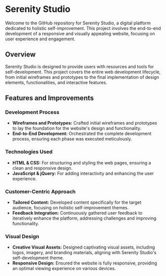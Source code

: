# Serenity Studio

Welcome to the GitHub repository for Serenity Studio, a digital platform dedicated to holistic self-improvement. This project involves the end-to-end development of a responsive and visually appealing website, focusing on user experience and engagement.

## Overview

Serenity Studio is designed to provide users with resources and tools for self-development. This project covers the entire web development lifecycle, from initial wireframes and prototypes to the final implementation of design elements, functionalities, and interactive features.

## Features and Improvements

### Development Process
- **Wireframes and Prototypes:** Crafted initial wireframes and prototypes to lay the foundation for the website's design and functionality.
- **End-to-End Development:** Orchestrated the complete development process, ensuring each phase was executed meticulously.

### Technologies Used
- **HTML & CSS:** For structuring and styling the web pages, ensuring a clean and responsive design.
- **JavaScript & jQuery:** For adding interactivity and enhancing the user experience.

### Customer-Centric Approach
- **Tailored Content:** Developed content specifically for the target audience, focusing on holistic self-improvement themes.
- **Feedback Integration:** Continuously gathered user feedback to iteratively enhance the platform, addressing challenges and improving functionality.

### Visual Design
- **Creative Visual Assets:** Designed captivating visual assets, including logos, imagery, and branding materials, aligning with Serenity Studio's self-development theme.
- **Responsive Design:** Ensured the website is fully responsive, providing an optimal viewing experience on various devices.

